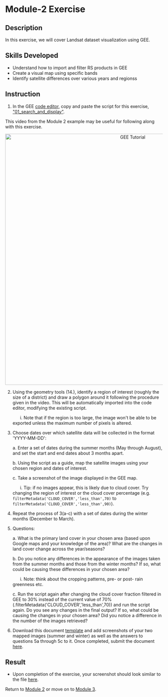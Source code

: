 # Module-2 Exercise
## Description
In this exercise, we will cover Landsat dataset visualization using GEE.

## Skills Developed
* Understand how to import and filter RS products in GEE
* Create a visual map using specific bands
* Identify satellite differences over various years and regionss


## Instruction
1. In the GEE [code editor](https://code.earthengine.google.com/), copy and paste the script for this exercise, ["01_search_and_display"](https://github.com/ecodynlab/GALUP/wiki/Scripts).

This video from the Module 2 example may be useful for following along with this exercise.
<p align="center">
  <a href="https://mediasite.video.ufl.edu/Mediasite/Play/68693a462a914666807e47f992dedde11d" target="_blank" rel="noopener">
    <img src="https://user-images.githubusercontent.com/84922404/140551115-a0e9d6fa-ae4b-4357-99be-0a27b1901394.png" alt= "GEE Tutorial" width="800">
  </a>
</p>

2. Using the geometry tools (14.), identify a region of interest (roughly the size of a district) and draw a polygon around it following the procedure given in the video. This will be automatically imported into the code editor, modifying the existing script. 

    &nbsp;&nbsp;&nbsp;&nbsp;&nbsp;&nbsp;i. Note that if the region is too large, the image won't be able to be exported unless the maximum number of pixels is altered.
    
3. Choose dates over which satellite data will be collected in the format 'YYYY-MM-DD':

    a. Enter a set of dates during the summer months (May through August), and set the start and end dates about 3 months apart.
  
    b. Using the script as a guide, map the satellite images using your chosen region and dates of interest.
  
    c. Take a screenshot of the image displayed in the GEE map. 
    
    &nbsp;&nbsp;&nbsp;&nbsp;&nbsp;&nbsp;i. Tip: if no images appear, this is likely due to cloud cover. Try changing the region of interest or the cloud cover percentage (e.g. ```filterMetadata('CLOUD_COVER','less_than',70)``` to ```filterMetadata('CLOUD_COVER','less_than',90)```).
  
4. Repeat the process of 3(a-c) with a set of dates during the winter months (December to March). 
5. Questions: 

    a. What is the primary land cover in your chosen area (based upon Google maps and your knowledge of the area)? What are the changes in land cover change across the year/seasons?
    
    b. Do you notice any differences in the appearance of the images taken from the summer months and those from the winter months? If so, what could be causing these differences in your chosen area?
    
    &nbsp;&nbsp;&nbsp;&nbsp;&nbsp;&nbsp;i. Note: think about the cropping patterns, pre- or post- rain greenness etc.
    
    c. Run the script again after changing the cloud cover fraction filtered in GEE to 30% instead of the current value of 70% (.filterMetadata('CLOUD_COVER','less_than',70)) and run the script again. Do you see any changes in the final output? If so, what could be causing the changes in your chosen area? Did you notice a difference in the number of the images retrieved?
    
    
6.  Download this document [template](https://github.com/ecodynlab/GALUP/files/7487735/WS2_M2E2_Submission.docx) and add screenshots of your two mapped images (summer and winter) as well as the answers to questions 5a through 5c to it. Once completed, submit the document <a href="https://github.com/ecodynlab/GALUP/issues/new?assignees=&labels=Exercises&template=assignment-submission.md&title=Add+your+name+and+the+module+number+for+submission" title="here">here</a>\.


## Result
* Upon completion of the exercise, your screenshot should look similar to the file [here](https://github.com/ecodynlab/GALUP/blob/main/Exercises/M2_E1_sample.md).

</p>

Return to [Module 2](https://github.com/ecodynlab/GALUP/blob/main/Modules/Module%202.md) or move on to [Module 3](https://github.com/ecodynlab/GALUP/blob/main/Modules/Module%203.md).

